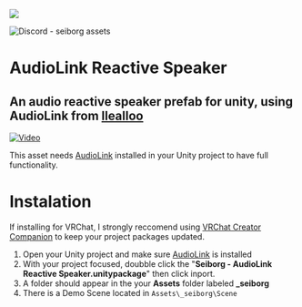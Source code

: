 [![](https://dcbadge.vercel.app/api/server/gjKQffg2wH)](https://discord.gg/gjKQffg2wH)

<img src="https://camo.githubusercontent.com/3d3581c61e5a2a80ec538d0fc0d257f613291e54863a348768ce1e918fe300f4/68747470733a2f2f696d672e736869656c64732e696f2f62616467652f446973636f72642d417564696f4c696e6b5f446973636f72642d3732383964613f6c6f676f3d646973636f7264266c6f676f436f6c6f723d373238396461" alt="Discord - seiborg assets" data-canonical-src="https://img.shields.io/badge/Discord-AudioLink_Discord-7289da?logo=discord&amp;logoColor=7289da" style="max-width: 100%;">

# AudioLink Reactive Speaker
## An audio reactive speaker prefab for unity, using AudioLink from [llealloo](https://github.com/llealloo/vrc-udon-audio-link/tree/master)
[![Video](https://img.youtube.com/vi/EgExCmWivkI/maxresdefault.jpg)](https://www.youtube.com/watch?v=EgExCmWivkI)

This asset needs [AudioLink](https://github.com/llealloo/vrc-udon-audio-link/releases) installed in your Unity project to have full functionality.
# Instalation
If installing for VRChat, I strongly reccomend using [VRChat Creator Companion](https://vcc.docs.vrchat.com/) to keep your project packages updated.
1. Open your Unity project and make sure [AudioLink](https://github.com/llealloo/vrc-udon-audio-link/releases) is installed
2. With your project focused, doubble click the "**Seiborg - AudioLink Reactive Speaker.unitypackage**" then click inport.
3. A folder should appear in the your **Assets** folder labeled **_seiborg**
4. There is a Demo Scene located in ```Assets\_seiborg\Scene```
